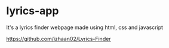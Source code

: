 # lyrics-app
It's a lyrics finder webpage made using html, css and javascript
<br>


https://github.com/izhaan02/Lyrics-Finder
